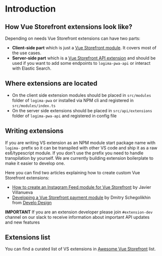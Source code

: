 # Introduction

## How Vue Storefront extensions look like?
Depending on needs Vue Storefront extensions can have two parts:
- **Client-side part** which is just a [Vue Storefront module](https://github.com/LogimaeCommerce/logima-pwa/blob/master/docs/guide/modules/introduction.md). It covers most of the use cases.
- **Server-side part** which is a [Vue Storefront API extension](https://github.com/LogimaeCommerce/logima-pwa/blob/master/docs/guide/extensions/extending-api.md) and should be used if you want to add some endpoints to `logima-pwa-api` or interact with Elastic Search.

## Where extensions are located
- On the client side extension modules should be placed in `src/modules` folder of `logima-pwa` or installed via NPM cli and registered in `src/modules/index.ts`
- On the server side extensions should be placed in `src/api/extensions` folder of `logima-pwa-api` and registered in config file

## Writing extensions
If you are writing VS extension as an NPM module start package name with `logima-` prefix so it can be transpiled with other VS code and ship it as a raw es6/typescript module. If you don't use the prefix you need to handle transpilation by yourself. We are currently building extension boilerplate to make it easier to develop one.

Here you can find two articles explaining how to create custom Vue Storefront extensions:
- [How to create an Instagram Feed module for Vue Storefront](https://itnext.io/how-to-create-an-instagram-feed-module-for-logima-pwa-eaa03019b288) by Javier Villanueva
- [Developing a Vue Storefront payment module](https://www.develodesign.co.uk/news/development-of-the-paypal-module-for-logima-pwa/#.XCoa2h2Mmmo.twitter) by Dmitry Schegolikhin from [Develo Design](https://www.develodesign.co.uk/)

**IMPORTANT** If you are an extension developer please join `#extension-dev` channel on our slack to receive information about important API updates and new features

## Extensions list
You can find a curated list of VS extensions in [Awesome Vue Storefront](https://github.com/frqnck/awesome-logima-pwa) list.
